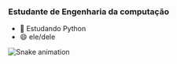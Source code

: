 ### Estudante de Engenharia da computação


- 🌱 Estudando Python
- 😄 ele/dele

 
![Snake animation](https://github.com/gbrpereirap/gbrpereirap/blob/output/github-contribution-grid-snake.svg)
  
